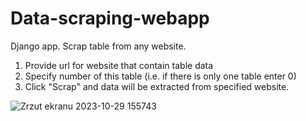 # Data-scraping-webapp
Django app. Scrap table from any website.

1. Provide url for website that contain table data
2. Specify number of this table (i.e. if there is only one table enter 0)
3. Click "Scrap" and data will be extracted from specified website.

![Zrzut ekranu 2023-10-29 155743](https://github.com/sebastianbrzustowicz/Data-scraping-webapp/assets/66909222/8aa0dae1-6b59-4717-91c2-87baf138fd73)
